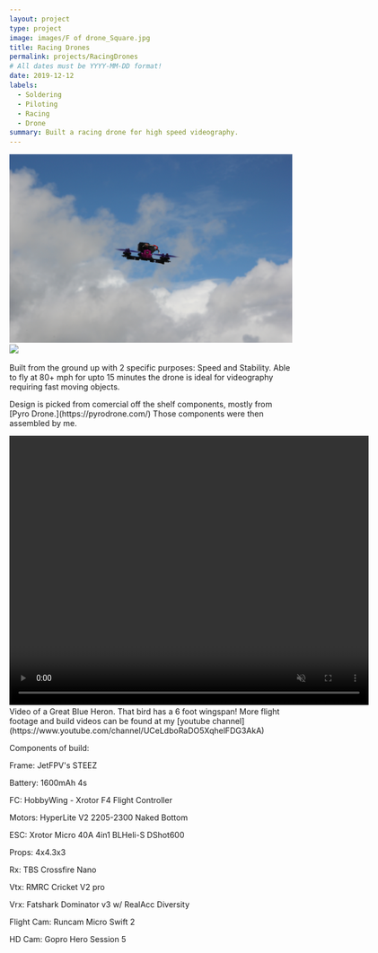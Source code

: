 ```yaml
---
layout: project
type: project
image: images/F of drone_Square.jpg
title: Racing Drones
permalink: projects/RacingDrones
# All dates must be YYYY-MM-DD format!
date: 2019-12-12
labels:
  - Soldering
  - Piloting
  - Racing
  - Drone
summary: Built a racing drone for high speed videography.
---
```

<img class="ui massive top centered rounded image" src="../images/F of drone.JPG">
<img class="ui massive top centered rounded image" src="../images/BR of drone.JPG">

<p> Built from the ground up with 2 specific purposes: Speed and Stability.
Able to fly at 80+ mph for upto 15 minutes the drone is ideal for videography requiring fast moving objects. </p>

<p>Design is picked from comercial off the shelf components, mostly from [Pyro Drone.](https://pyrodrone.com/) Those components were then assembled by me.</p>

<video width="640" height="480" muted autoplay loop>
  <source src="../images/Herring_Trim.mp4" type="video/mp4">
  Your browser does not support the video tag.
</video>
Video of a Great Blue Heron. That bird has a 6 foot wingspan! 
More flight footage and build videos can be found at my [youtube channel](https://www.youtube.com/channel/UCeLdboRaDO5XqhelFDG3AkA)

Components of build:

Frame: JetFPV's STEEZ

Battery: 1600mAh 4s

FC: HobbyWing - Xrotor F4 Flight Controller

Motors: HyperLite V2 2205-2300 Naked Bottom

ESC: Xrotor Micro 40A 4in1 BLHeli-S DShot600 

Props: 4x4.3x3

Rx: TBS Crossfire Nano

Vtx: RMRC Cricket V2 pro

Vrx: Fatshark Dominator v3 w/ RealAcc Diversity

Flight Cam: Runcam Micro Swift 2

HD Cam: Gopro Hero Session 5

